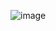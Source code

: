 ![image](https://github.com/ProxysGreat/Godot-4.2-advanced-Engine-for-3D-survival-games-/assets/168181043/f4b3cdac-1dca-4413-baed-96215847c98c)
